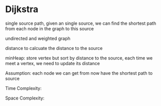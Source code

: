 # Dijkstra

single source path, given an single source, we can find the shortest path from each node in the graph to this source

undirected and weighted graph&#x20;

distance to calcuate the distance to the source

minHeap: store vertex but sort by distance to the source, each time we meet a vertex, we need to update its distance&#x20;

Assumption: each node we can get from now have the shortest path to source



Time Complexity:&#x20;

Space Complexity:&#x20;

